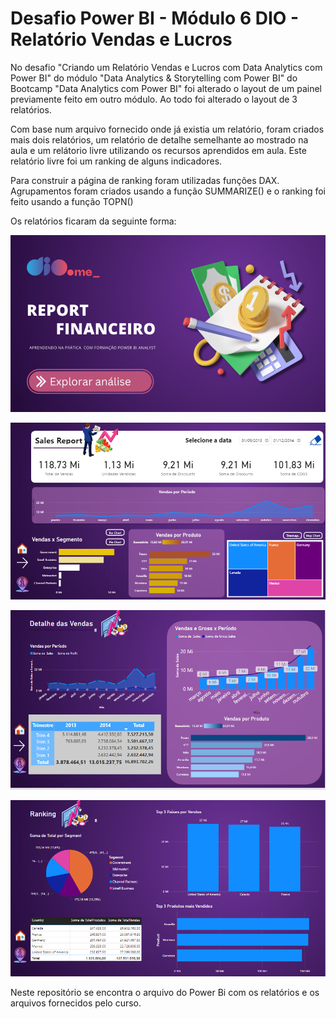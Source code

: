 # Desafio Power BI - Módulo 6 DIO - Relatório Vendas e Lucros

No desafio "Criando um Relatório Vendas e Lucros com Data Analytics com Power BI"
do módulo "Data Analytics & Storytelling com Power BI" do Bootcamp "Data Analytics com Power BI" foi alterado o layout de um painel previamente feito em outro módulo. Ao todo foi alterado o layout de 3 relatórios.

Com base num arquivo fornecido onde já existia um relatório, foram criados mais dois relatórios, um relatório de detalhe semelhante ao mostrado na aula e um relátorio livre utilizando os recursos aprendidos em aula. Este relatório livre foi um ranking de alguns indicadores.

Para construir a página de ranking foram utilizadas funções DAX. Agrupamentos foram criados usando a função SUMMARIZE() e o ranking foi feito usando a função TOPN()

Os relatórios ficaram da seguinte forma:

![POWERBI](home.png)

![POWERBI](principal.png)

![POWERBI](vendas.png)

![POWERBI](ranking.png)

Neste repositório se encontra o arquivo do Power Bi com os relatórios e os arquivos fornecidos pelo curso.
